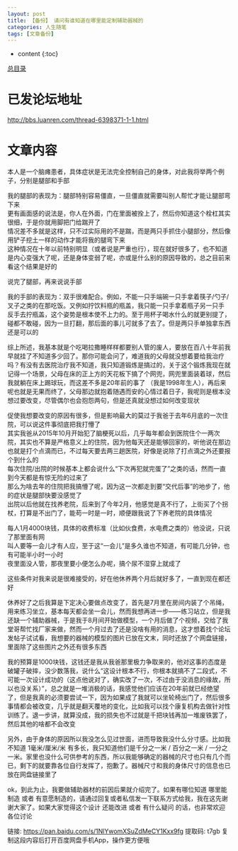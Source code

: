 ```yaml
---
layout: post
title: 【备份】 请问有谁知道在哪里能定制辅助器械的
categories: 人生随笔
tags: [文章备份]
---
```


* content
{:toc}

[总目录](https://kljzndx.github.io/My-Blog/2023/01/23/my-life-notes-index/)

# 已发论坛地址

http://bbs.luanren.com/thread-6398371-1-1.html

# 文章内容

本人是一个脑瘫患者，具体症状是无法完全控制自己的身体，对此我将举两个例子，分别是腿部和手部

我的腿部的表现为：腿部特别容易僵直，一旦僵直就需要叫别人帮忙才能让腿部弯下来  
更有画面感的说法是，你人在外面，门在里面被拴上了，然后你知道这个栓杠其实很细，于是你就用脚把门给踹开了  
情况差不多就是这样，只不过实际用的不是踹，而是两只手抓住小腿部分，然后像用铲子挖土一样的动作才能将我的腿弯下来  
这种情况在十年以前特别明显（或者说是严重也行），现在就好很多了，也不知道是内心变强大了呢，还是身体变弱了呢，亦或是什么别的原因导致的，总之目前来看这个结果是好的

说完了腿部，再来说说手部

我的手部的表现为：双手很难配合。例如，不能一只手端碗一只手拿着筷子/勺子/叉子之类的在那吃饭。又例如拧饮料瓶的瓶盖，我只能一只手拿着瓶子另一只手 反手去拧瓶盖，这个姿势是根本使不上力的。至于用杯子喝水什么的就更别提了，碰都不敢碰，因为一旦打翻，那后面的事儿可就多了去了。但是两只手单独拿东西还是可以的

综上所述，我基本就是个吃喝拉撒睡样样都要别人管的废人，要放在百八十年前我早就挂了不知道多少回了。那你可能会问了，难道我的父母就没想着要给我治疗吗？有没有去医院治疗我不知道，我只知道锻炼是搞过的，关于这个锻炼我现在就记得一个场景，父母在床的正上方的天花板下搞了个网兜，网兜里面装着球，然后我就躺在床上踢球玩，而这差不多是20年前的事了 （我是1998年生人），再后来呢也就是无果而终了，父母那边就抱着随遇而安的心情过着日子，我呢则是根本没想过要改变，尽管偶尔也会抱怨两句，但是还真就没想过如何改变现状

促使我想要改变的原因有很多，但是影响最大的莫过于我爸于去年6月底的一次住院，可以说这件事彻底把我打懵了  
其实我爸从2015年10月开始犯了脑梗死以后，几乎每年都会到医院住个一两次院，其实也不算是严格意义上的住院，因为他每天还是能够回家的，听他说在那边也就是打个点滴而已，不过每天要去两三趟医院，好像是说除了打点滴之外还要报个到什么的  
每次住院/出院的时候基本上都会说什么“下次再犯就完蛋了”之类的话，然而一直到今天都是有惊无险的过来了  
那么为啥去年的住院把我搞懵了呢，因为这一次都走到要“交代后事”的地步了，他的症状是腿部快要没感觉了  
出院以后他就在找养老院，后来到了今年2月，他感觉是真不行了，上街买了个拐杖，打算是不出门了，能苟一时是一时，顺便跟我说了下养老院的具体情况

每人1月4000块钱，具体的收费标准（比如伙食费，水电费之类的）他没说，只说了那里面有网  
叫人要等一会儿才有人应，至于这“一会儿”是多久谁也不知道，有可能几分钟，也有可能半小时一小时  
夜里面没人管，那夜里要小便怎么办呢，搞个尿不湿穿上就成了

这些条件对我来说是很难接受的，好在他休养两个月后就好多了，一直到现在都还好

休养好了之后我算是下定决心要做点改变了，首先是7月里在房间内装了个吊绳，用来练习坐立，基本每天都会坐一会儿，然而我想再进一步——练习站立，但是我还缺一个辅助器械，于是我于8月间开始做模型，一个月后做了个视频，交给了我堂哥帮忙找厂家来做，然而一个月过去了还是没啥有用的消息，这才想着找个论坛发帖子试试看，我想要的器械的模型的图片已放在文末，同时还放了个网盘链接，里面除了这些图片之外还有很多东西

我的预算是1000块钱，这钱还是我从我爸那里极力争取来的，他对这事的态度是破罐子破摔，没少数落我，说什么“这设计根本不行，你根本就搞不了二段式，不可能一次设计成功的（这点他说对了，确实改了一次，不过由于没消息的缘故，所以也没关系）”，总之就是一堆消极的话，我感觉他们应该在20年前就已经绝望了，但是我真的必须要尝试一下，因为如果成了我就可以坐轮椅出门了，然后很多事情都会被改变，几乎就是翻天覆地的变化，比如我可以找个康复机构去做针对性训练了。退一步讲，就算没成，我的损失也不过就是千把块钱再加一堆废铁罢了，然后其他的啥都不会改变

另外，由于身体的原因所以我没怎么见过世面，进而导致我没什么分寸感。比如我不知道 1毫米/厘米/米 有多长，我只知道他们是千分之一米 / 百分之一米 / 一分之一米。家里也没什么可供参考的东西，所以我能够确定的器械的尺寸也只有几个而已，剩下的就要靠各位自行发挥了，抱歉了。器械尺寸和我的身体尺寸的信息也已放在网盘链接里了

ok，到此为止，我要做辅助器材的前因后果就介绍完了。如果有哪位知道 哪里能制造 或者 有意愿制造的，请通过回复或者私信发一下联系方式给我，我在这先谢谢大家了。如果大家觉得这个设计 还能改进 或者 有什么疑问 的话，也非常欢迎各位讨论

链接: https://pan.baidu.com/s/1NlYwomXSuZdMeCY1Kxx9fg 提取码: t7gb 复制这段内容后打开百度网盘手机App，操作更方便哦
